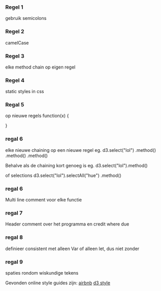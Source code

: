 ### Regel 1

gebruik semicolons

### Regel 2

camelCase

### Regel 3

elke method chain op eigen regel

### Regel 4

static styles in css

### Regal 5

op nieuwe regels
function(x)
{

}
### regal 6
elke nieuwe chaining op een nieuwe regel eg.
d3.select("lol")
        .method()
        .method()
        .method()

Behalve als de chaining kort genoeg is eg.
d3.select("lol").method()

of selections
d3.select("lol").selectAll("hue")
                .method()

### regal 6
Multi line comment voor elke functie

### regal 7
Header comment over het programma en credit where due

### regal 8
definieer consistent met alleen Var of alleen let, dus niet zonder

### regal 9
spaties rondom wiskundige tekens


Gevonden online style guides zijn:
[airbnb](https://github.com/airbnb/javascript)
[d3 style](https://northlandia.wordpress.com/2014/10/23/ten-best-practices-for-coding-with-d3/)
